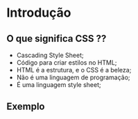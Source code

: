# Introdução 

## O que significa CSS ??

* Cascading Style Sheet; 
* Código para criar estilos no HTML;
* HTML é a estrutura, e o CSS é a beleza; 
* Não é uma linguagem de programação;
* É uma linguagem style sheet;

## Exemplo 

<!-- <h1>Título da página</h1> <!-- NO HTML -->

<!-- NO CSS -->

<!-- h1 {
    color: blue;
}  -->